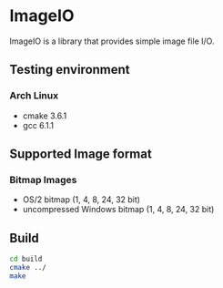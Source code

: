 # ImageIO #
ImageIO is a library that provides simple image file I/O.

## Testing environment ##
### Arch Linux ###
* cmake 3.6.1
* gcc 6.1.1

## Supported Image format ##
### Bitmap Images ###
* OS/2 bitmap (1, 4, 8, 24, 32 bit)
* uncompressed Windows bitmap (1, 4, 8, 24, 32 bit)

## Build ##
```bash
cd build
cmake ../
make
```
